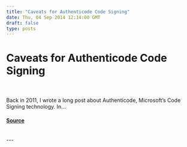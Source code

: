 ```yaml
---
title: "Caveats for Authenticode Code Signing"
date: Thu, 04 Sep 2014 12:14:00 GMT
draft: false
type: posts
---
```

# Caveats for Authenticode Code Signing

<br/>

<br/>
Back in 2011, I wrote a long post about Authenticode, Microsoft’s Code Signing technology. In...

#### [Source](https://docs.microsoft.com/archive/blogs/ieinternals/caveats-for-authenticode-code-signing)

<br/>
---
